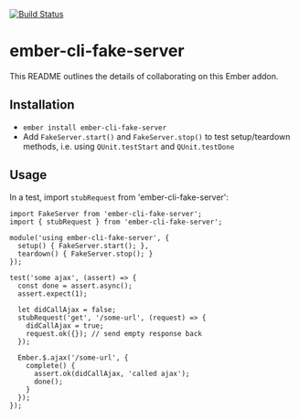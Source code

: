 [![Build Status](https://travis-ci.org/201-created/ember-cli-fake-server.svg?branch=master)](https://travis-ci.org/201-created/ember-cli-fake-server)

# ember-cli-fake-server

This README outlines the details of collaborating on this Ember addon.

## Installation

* `ember install ember-cli-fake-server`
* Add `FakeServer.start()` and `FakeServer.stop()` to test setup/teardown methods, i.e. using `QUnit.testStart` and `QUnit.testDone`

## Usage

In a test, import `stubRequest` from 'ember-cli-fake-server':

```
import FakeServer from 'ember-cli-fake-server';
import { stubRequest } from 'ember-cli-fake-server';

module('using ember-cli-fake-server', {
  setup() { FakeServer.start(); },
  teardown() { FakeServer.stop(); }
});

test('some ajax', (assert) => {
  const done = assert.async();
  assert.expect(1);
  
  let didCallAjax = false;
  stubRequest('get', '/some-url', (request) => {
    didCallAjax = true;
    request.ok({}); // send empty response back
  });
  
  Ember.$.ajax('/some-url', {
    complete() {
      assert.ok(didCallAjax, 'called ajax');
      done();
    }
  });
});
```
